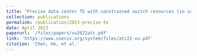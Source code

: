```yaml
---
title: "Precise data center TE with constrained switch resources (in submission)"
collection: publications
permalink: /publication/2023-precise-te
date: April 2023
paperurl: '/files/papers/xu2022atc.pdf'
link: 'https://www.usenix.org/system/files/atc22-xu.pdf'
citation: 'Chen, He, et al.'
---
```

